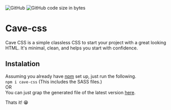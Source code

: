 
![GitHub](https://img.shields.io/github/license/somwebs/cave-css)
![GitHub code size in bytes](https://img.shields.io/github/languages/code-size/somwebs/cave-css)
# Cave-css
Cave CSS is a simple classless CSS to start your project with a great looking HTML. It's minimal, clean, and helps you start with confidence.

## Instalation
Assuming you already have [npm](https://nodejs.org/en/) set up, just run the following. <br>
`npm i cave-css`
 (This includes the SASS files.)
<br>
OR
<br>
You can just grap the generated file of the latest version [here](https://cdn.cave.somwebs.com/cave/cave.css).

Thats it! 😁





